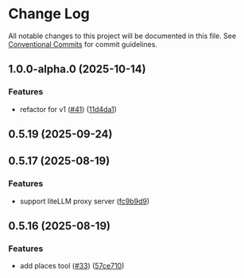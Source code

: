 # Change Log

All notable changes to this project will be documented in this file.
See [Conventional Commits](https://conventionalcommits.org) for commit guidelines.

## 1.0.0-alpha.0 (2025-10-14)

### Features

* refactor for v1 ([#41](https://github.com/geodaai/openassistant/issues/41)) ([11d4da1](https://github.com/geodaai/openassistant/commit/11d4da12f4b87f25d847027e201412b58ce8e73b))

## 0.5.19 (2025-09-24)

## 0.5.17 (2025-08-19)

### Features

* support liteLLM proxy server ([fc9b9d9](https://github.com/geodaai/openassistant/commit/fc9b9d9e72a80187e0b5d42166fccbc8627a1c03))

## 0.5.16 (2025-08-19)

### Features

* add places tool ([#33](https://github.com/geodaai/openassistant/issues/33)) ([57ce710](https://github.com/geodaai/openassistant/commit/57ce710511485b85a09c900e753f074556ec21dd))
